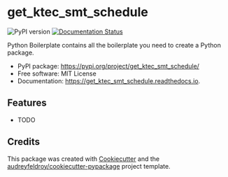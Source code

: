 # get_ktec_smt_schedule

![PyPI version](https://img.shields.io/pypi/v/get_ktec_smt_schedule.svg)
[![Documentation Status](https://readthedocs.org/projects/get_ktec_smt_schedule/badge/?version=latest)](https://get_ktec_smt_schedule.readthedocs.io/en/latest/?version=latest)

Python Boilerplate contains all the boilerplate you need to create a Python package.

* PyPI package: https://pypi.org/project/get_ktec_smt_schedule/
* Free software: MIT License
* Documentation: https://get_ktec_smt_schedule.readthedocs.io.

## Features

* TODO

## Credits

This package was created with [Cookiecutter](https://github.com/audreyfeldroy/cookiecutter) and the [audreyfeldroy/cookiecutter-pypackage](https://github.com/audreyfeldroy/cookiecutter-pypackage) project template.
